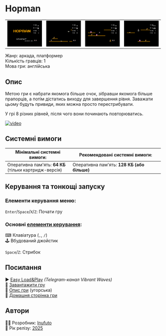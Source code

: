 # Hopman

| | | | |
| --- | --- | --- | --- |
|![screen1](screenshots/scrn_hopman_01.png)|![screen2](screenshots/scrn_hopman_02.png)|![screen3](screenshots/scrn_hopman_03.png)|![screen4](screenshots/scrn_hopman_04.png)|

Жанр: аркада, платформер  
Кількість гравців: 1  
Мова гри: англійська  


## Опис

Метою гри є набрати якомога більше очок, зібравши якомога більше прапорців, а потім дістатись виходу для завершення рівня. Заважати цьому будуть привиди, яких можна просто перестрибувати.  

У грі 8 різних рівней, після чого вони починають повторюватись.

[![video](https://img.youtube.com/vi/qu8fbE3bh4k/0.jpg)](https://www.youtube.com/watch?v=qu8fbE3bh4k)

## Системні вимоги

|Мінімальні системні вимоги:|Рекомендовані системні вимоги:|
|---------------------------|------------------------------|
|Оперативна пам'ять: **64 КБ**<br>(тільки картридж-версія)|Оперативна пам'ять: **128 КБ (або більше)**|  

## Керування та тонкощі запуску
### Елементи керування меню:

`Enter`/`Space`/`X`/`Z`: Почати гру  

### Основні [елементи керування](../controllers.md):
⌨ Клавіатура (`,`, `/`)  
🕹 Вбудований джойстик  

`Space`/`Z`: Стрибок

## Посилання

▶ [Easy Load&Play](https://t.me/EP128k_Load_n_Play/813) *(Telegram-канал Vibrant Waves)*  
💾 [Завантажити гру](http://www.ep128.hu/Ep_Games/Prg/Hopman.rar)  
📃 [Опис гри](http://www.ep128.hu/Games/Hopman.htm) (угорська)  
🏡 [Домашня сторінка гри](http://inufuto.web.fc2.com/8bit/hopman/#ep64)

## Автори
👨‍💻 Розробник: [Inufuto](../../community/inufuto.md)  
📅 Рік релізу: [2025](../release_years/2025.md)  